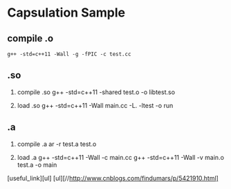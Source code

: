 # Capsulation Sample

## compile .o
	g++ -std=c++11 -Wall -g -fPIC -c test.cc

## .so

1. compile .so
	g++ -std=c++11 -shared test.o -o libtest.so

2. load .so
	g++ -std=c++11 -Wall main.cc -L. -ltest -o run

## .a

1. compile .a
	ar -r test.a test.o   

2. load .a
	g++ -std=c++11 -Wall -c main.cc
	g++ -std=c++11 -Wall -v main.o test.a -o main

[useful_link][ul]
[ul][//http://www.cnblogs.com/findumars/p/5421910.html]
